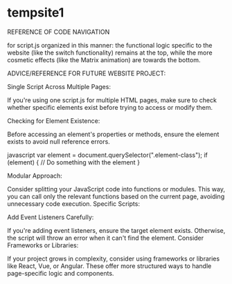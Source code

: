 # tempsite1

REFERENCE OF CODE NAVIGATION



for script.js organized in this manner:
the functional logic specific to the website (like the switch functionality) remains at the top, while the more cosmetic effects (like the Matrix animation) are towards the bottom.



ADVICE/REFERENCE FOR FUTURE WEBSITE PROJECT:

Single Script Across Multiple Pages:

If you're using one script.js for multiple HTML pages, make sure to check whether specific elements exist before trying to access or modify them.



Checking for Element Existence:

Before accessing an element's properties or methods, ensure the element exists to avoid null reference errors.

javascript 
var element = document.querySelector(".element-class");
if (element) {
    // Do something with the element
}

Modular Approach:

Consider splitting your JavaScript code into functions or modules. This way, you can call only the relevant functions based on the current page, avoiding unnecessary code execution.
Specific Scripts:


Add Event Listeners Carefully:

If you're adding event listeners, ensure the target element exists. Otherwise, the script will throw an error when it can't find the element.
Consider Frameworks or Libraries:

If your project grows in complexity, consider using frameworks or libraries like React, Vue, or Angular. These offer more structured ways to handle page-specific logic and components.